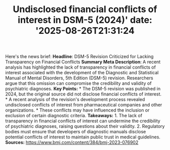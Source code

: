 ﻿---
title: "Undisclosed financial conflicts of interest in DSM-5 (2024)'
date: '2025-08-26T21:31:24"
category: "Markets"
summary: ""
slug: "undisclosed financial conflicts of interest in dsm5 2024"
source_urls:
  - "https://www.bmj.com/content/384/bmj-2023-076902"
seo:
  title: "Undisclosed financial conflicts of interest in DSM-5 (2024) | Hash n Hedge'
  description: '"
  keywords: ["news", "markets", "brief"]
---
Here's the news brief:  **Headline**: DSM-5 Revision Criticized for Lacking Transparency on Financial Conflicts  **Summary Meta Description**: A recent analysis has highlighted the lack of transparency in financial conflicts of interest associated with the development of the Diagnostic and Statistical Manual of Mental Disorders, 5th Edition (DSM-5) revision. Researchers argue that this omission can compromise the credibility and validity of psychiatric diagnoses.  **Key Points:**  * The DSM-5 revision was published in 2024, but the original source did not disclose financial conflicts of interest. * A recent analysis of the revision's development process revealed undisclosed conflicts of interest from pharmaceutical companies and other organizations. * These conflicts may have influenced the inclusion or exclusion of certain diagnostic criteria.  **Takeaways:**  1. The lack of transparency in financial conflicts of interest can undermine the credibility of psychiatric diagnoses, raising questions about their validity. 2. Regulatory bodies must ensure that developers of diagnostic manuals disclose potential conflicts of interest to maintain public trust in medical guidelines.  **Sources:**  https://www.bmj.com/content/384/bmj-2023-076902 
